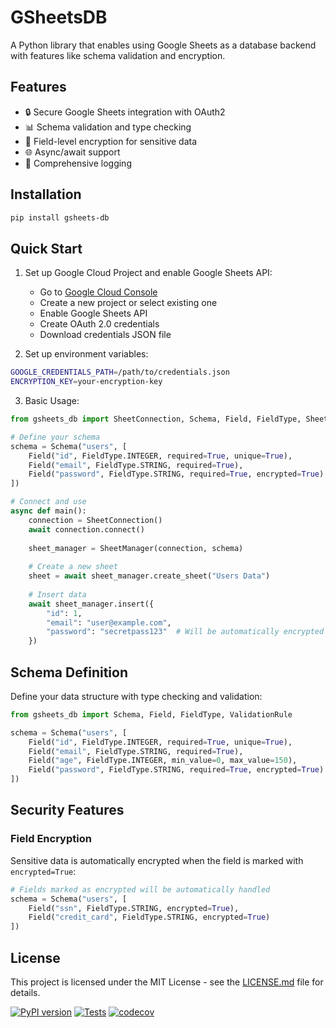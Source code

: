 # GSheetsDB

A Python library that enables using Google Sheets as a database backend with features like schema validation and encryption.

## Features

- 🔒 Secure Google Sheets integration with OAuth2
- 📊 Schema validation and type checking
- 🔐 Field-level encryption for sensitive data
- 🌐 Async/await support
- 📝 Comprehensive logging

## Installation

```bash
pip install gsheets-db
```

## Quick Start

1. Set up Google Cloud Project and enable Google Sheets API:
   - Go to [Google Cloud Console](https://console.cloud.google.com)
   - Create a new project or select existing one
   - Enable Google Sheets API
   - Create OAuth 2.0 credentials
   - Download credentials JSON file

2. Set up environment variables:

```bash
GOOGLE_CREDENTIALS_PATH=/path/to/credentials.json
ENCRYPTION_KEY=your-encryption-key
```

3. Basic Usage:

```python
from gsheets_db import SheetConnection, Schema, Field, FieldType, SheetManager

# Define your schema
schema = Schema("users", [
    Field("id", FieldType.INTEGER, required=True, unique=True),
    Field("email", FieldType.STRING, required=True),
    Field("password", FieldType.STRING, required=True, encrypted=True)
])

# Connect and use
async def main():
    connection = SheetConnection()
    await connection.connect()
    
    sheet_manager = SheetManager(connection, schema)
    
    # Create a new sheet
    sheet = await sheet_manager.create_sheet("Users Data")
    
    # Insert data
    await sheet_manager.insert({
        "id": 1,
        "email": "user@example.com",
        "password": "secretpass123"  # Will be automatically encrypted
    })

```

## Schema Definition

Define your data structure with type checking and validation:

```python
from gsheets_db import Schema, Field, FieldType, ValidationRule

schema = Schema("users", [
    Field("id", FieldType.INTEGER, required=True, unique=True),
    Field("email", FieldType.STRING, required=True),
    Field("age", FieldType.INTEGER, min_value=0, max_value=150),
    Field("password", FieldType.STRING, required=True, encrypted=True)
])
```

## Security Features

### Field Encryption

Sensitive data is automatically encrypted when the field is marked with `encrypted=True`:

```python
# Fields marked as encrypted will be automatically handled
schema = Schema("users", [
    Field("ssn", FieldType.STRING, encrypted=True),
    Field("credit_card", FieldType.STRING, encrypted=True)
])
```

<!-- ## Contributing

We love your input! We want to make contributing to GSheetsDB as easy and transparent as possible, whether it's:

- Reporting a bug
- Discussing the current state of the code
- Submitting a fix
- Proposing new features
- Becoming a maintainer

Check out our [Contributing Guide](CONTRIBUTING.md) for ways to get started. -->

## License

This project is licensed under the MIT License - see the [LICENSE.md](LICENSE.md) file for details.

[![PyPI version](https://badge.fury.io/py/gsheets_db.svg)](https://badge.fury.io/py/gsheets_db)
[![Tests](https://github.com/ajmalaksar25/gsheets_db/actions/workflows/tests.yml/badge.svg)](https://github.com/ajmalaksar25/gsheets_db/actions/workflows/tests.yml)
[![codecov](https://codecov.io/gh/ajmalaksar25/gsheets_db/branch/main/graph/badge.svg)](https://codecov.io/gh/ajmalaksar25/gsheets_db)